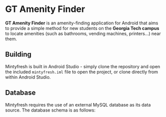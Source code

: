 # GT Amenity Finder
**GT Amenity Finder** is an amenity-finding application for Android that aims to provide a simple method for new students on the **Georgia Tech campus** to locate amenities (such as bathrooms, vending machines, printers...) near them. 

## Building
Mintyfresh is built in Android Studio - simply clone the repository and open the included `mintyfresh.iml` file to open the project, or clone directly from within Android Studio.

## Database
Mintyfresh requires the use of an external MySQL database as its data source. The database schema is as follows: <br><br>
<img src="" />
